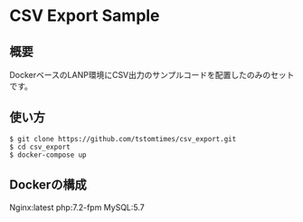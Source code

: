 # CSV Export Sample

## 概要
DockerベースのLANP環境にCSV出力のサンプルコードを配置したのみのセットです。

## 使い方
```
$ git clone https://github.com/tstomtimes/csv_export.git
$ cd csv_export
$ docker-compose up
```
## Dockerの構成
Nginx:latest
php:7.2-fpm
MySQL:5.7
